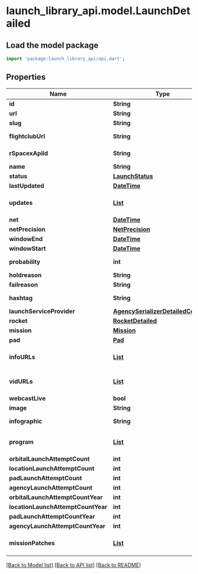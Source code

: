 # launch_library_api.model.LaunchDetailed

## Load the model package
```dart
import 'package:launch_library_api/api.dart';
```

## Properties
Name | Type | Description | Notes
------------ | ------------- | ------------- | -------------
**id** | **String** |  | [readonly] 
**url** | **String** |  | [readonly] 
**slug** | **String** |  | 
**flightclubUrl** | **String** |  | [optional] [readonly] 
**rSpacexApiId** | **String** |  | [optional] [readonly] 
**name** | **String** |  | [readonly] 
**status** | [**LaunchStatus**](LaunchStatus.md) |  | [readonly] 
**lastUpdated** | [**DateTime**](DateTime.md) |  | [readonly] 
**updates** | [**List<Update>**](Update.md) |  | [readonly] [default to const []]
**net** | [**DateTime**](DateTime.md) |  | [readonly] 
**netPrecision** | [**NetPrecision**](NetPrecision.md) |  | [readonly] 
**windowEnd** | [**DateTime**](DateTime.md) |  | [readonly] 
**windowStart** | [**DateTime**](DateTime.md) |  | [readonly] 
**probability** | **int** |  | [optional] [readonly] 
**holdreason** | **String** |  | [readonly] 
**failreason** | **String** |  | [readonly] 
**hashtag** | **String** |  | [optional] [readonly] 
**launchServiceProvider** | [**AgencySerializerDetailedCommon**](AgencySerializerDetailedCommon.md) |  | [readonly] 
**rocket** | [**RocketDetailed**](RocketDetailed.md) |  | [readonly] 
**mission** | [**Mission**](Mission.md) |  | [readonly] 
**pad** | [**Pad**](Pad.md) |  | [readonly] 
**infoURLs** | [**List<InfoURL>**](InfoURL.md) |  | [readonly] [default to const []]
**vidURLs** | [**List<VidURL>**](VidURL.md) |  | [readonly] [default to const []]
**webcastLive** | **bool** |  | [readonly] 
**image** | **String** |  | [readonly] 
**infographic** | **String** |  | [optional] [readonly] 
**program** | [**List<Program>**](Program.md) |  | [readonly] [default to const []]
**orbitalLaunchAttemptCount** | **int** |  | [readonly] 
**locationLaunchAttemptCount** | **int** |  | [readonly] 
**padLaunchAttemptCount** | **int** |  | [readonly] 
**agencyLaunchAttemptCount** | **int** |  | [readonly] 
**orbitalLaunchAttemptCountYear** | **int** |  | [readonly] 
**locationLaunchAttemptCountYear** | **int** |  | [readonly] 
**padLaunchAttemptCountYear** | **int** |  | [readonly] 
**agencyLaunchAttemptCountYear** | **int** |  | [readonly] 
**missionPatches** | [**List<MissionPatch>**](MissionPatch.md) |  | [readonly] [default to const []]

[[Back to Model list]](../README.md#documentation-for-models) [[Back to API list]](../README.md#documentation-for-api-endpoints) [[Back to README]](../README.md)


